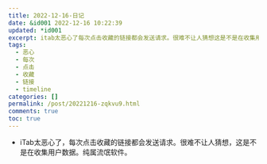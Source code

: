 ```yaml
---
title: 2022-12-16-日记
date: &id001 2022-12-16 10:22:39
updated: *id001
excerpt: itab太恶心了每次点击收藏的链接都会发送请求。很难不让人猜想这是不是在收集用户数据。纯属流氓软件。
tags:
  - 恶心
  - 每次
  - 点击
  - 收藏
  - 链接
  - timeline
categories: []
permalink: /post/20221216-zqkvu9.html
comments: true
toc: true
---
```

* iTab太恶心了，每次点击收藏的链接都会发送请求。很难不让人猜想，这是不是在收集用户数据。纯属流氓软件。

‍